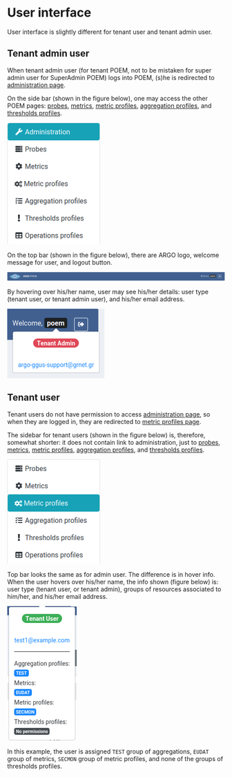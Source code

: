 # User interface

User interface is slightly different for tenant user and tenant admin user.

## Tenant admin user

When tenant admin user (for tenant POEM, not to be mistaken for super admin user for SuperAdmin POEM) logs into POEM, (s)he is redirected to [administration page](tenant_administration.md).

On the side bar (shown in the figure below), one may access the other POEM pages: [probes](tenant_probes.md), [metrics](tenant_metrics.md), [metric profiles](tenant_metric_profiles.md), [aggregation profiles](tenant_aggregation_profiles.md), and [thresholds profiles](tenant_thresholds_profiles.md).

![Tenant Admin Sidebar](figures/tenant_sidebar.png)

On the top bar (shown in the figure below), there are ARGO logo, welcome message for user, and logout button.

![Tenant Admin Top Bar](figures/tenant_topbar.png)

By hovering over his/her name, user may see his/her details: user type (tenant user, or tenant admin user), and his/her email address.

![Tenant Admin Hover Info](figures/tenant_hover_tenant_admin.png)


## Tenant user

Tenant users do not have permission to access [administration page](tenant_administration.md), so when they are logged in, they are redirected to [metric profiles page](tenant_metric_profiles.md).

The sidebar for tenant users (shown in the figure below) is, therefore, somewhat shorter: it does not contain link to administration, just to [probes](tenant_probes.md), [metrics](tenant_metrics.md), [metric profiles](tenant_metric_profiles.md), [aggregation profiles](tenant_aggregation_profiles.md), and [thresholds profiles](tenant_thresholds_profiles.md).

![Tenant Sidebar](figures/tenant_tenant_sidebar.png)

Top bar looks the same as for admin user. The difference is in hover info. When the user hovers over his/her name, the info shown (figure below) is: user type (tenant user, or tenant admin), groups of resources associated to him/her, and his/her email address.

![Tenant Hover Info](figures/tenant_user_hover_tenant.png)

In this example, the user is assigned `TEST` group of aggregations, `EUDAT` group of metrics, `SECMON` group of metric profiles, and none of the groups of thresholds profiles.
